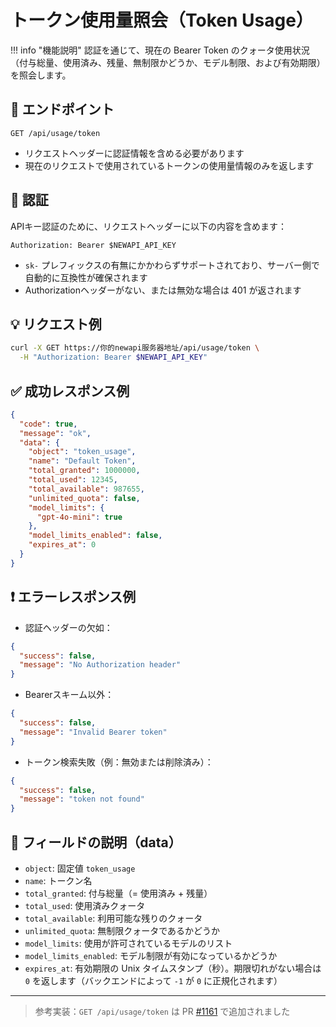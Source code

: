 # トークン使用量照会（Token Usage）

!!! info "機能説明"
    認証を通じて、現在の Bearer Token のクォータ使用状況（付与総量、使用済み、残量、無制限かどうか、モデル制限、および有効期限）を照会します。

## 📮 エンドポイント

```
GET /api/usage/token
```

- リクエストヘッダーに認証情報を含める必要があります
- 現在のリクエストで使用されているトークンの使用量情報のみを返します

## 🔐 認証

APIキー認証のために、リクエストヘッダーに以下の内容を含めます：

```
Authorization: Bearer $NEWAPI_API_KEY
```

- `sk-` プレフィックスの有無にかかわらずサポートされており、サーバー側で自動的に互換性が確保されます
- Authorizationヘッダーがない、または無効な場合は 401 が返されます

## 💡 リクエスト例

```bash
curl -X GET https://你的newapi服务器地址/api/usage/token \
  -H "Authorization: Bearer $NEWAPI_API_KEY"
```

## ✅ 成功レスポンス例

```json
{
  "code": true,
  "message": "ok",
  "data": {
    "object": "token_usage",
    "name": "Default Token",
    "total_granted": 1000000,
    "total_used": 12345,
    "total_available": 987655,
    "unlimited_quota": false,
    "model_limits": {
      "gpt-4o-mini": true
    },
    "model_limits_enabled": false,
    "expires_at": 0
  }
}
```

## ❗ エラーレスポンス例

- 認証ヘッダーの欠如：

```json
{
  "success": false,
  "message": "No Authorization header"
}
```

- Bearerスキーム以外：

```json
{
  "success": false,
  "message": "Invalid Bearer token"
}
```

- トークン検索失敗（例：無効または削除済み）：

```json
{
  "success": false,
  "message": "token not found"
}
```

## 🧾 フィールドの説明（data）

- `object`: 固定値 `token_usage`
- `name`: トークン名
- `total_granted`: 付与総量（= 使用済み + 残量）
- `total_used`: 使用済みクォータ
- `total_available`: 利用可能な残りのクォータ
- `unlimited_quota`: 無制限クォータであるかどうか
- `model_limits`: 使用が許可されているモデルのリスト
- `model_limits_enabled`: モデル制限が有効になっているかどうか
- `expires_at`: 有効期限の Unix タイムスタンプ（秒）。期限切れがない場合は `0` を返します（バックエンドによって `-1` が `0` に正規化されます）

---

> 参考実装：`GET /api/usage/token` は PR [#1161](https://github.com/QuantumNous/new-api/pull/1161) で追加されました